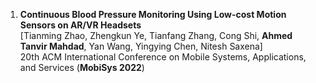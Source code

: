 1. **Continuous Blood Pressure Monitoring Using Low-cost Motion Sensors on AR/VR Headsets**  
   [Tianming Zhao, Zhengkun Ye, Tianfang Zhang, Cong Shi, **Ahmed Tanvir Mahdad**,  Yan Wang, Yingying Chen, Nitesh Saxena]  
   20th ACM International Conference on Mobile Systems, Applications, and Services (**MobiSys 2022**)